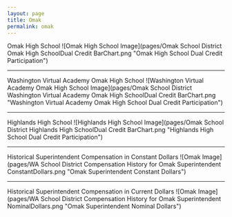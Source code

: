 ```yaml
---
layout: page
title: Omak
permalink: omak
---
```



Omak High School
![Omak High School Image](pages/Omak School District Omak High SchoolDual Credit BarChart.png "Omak High School Dual Credit Participation")

___

Washington Virtual Academy Omak High School
![Washington Virtual Academy Omak High School Image](pages/Omak School District Washington Virtual Academy Omak High SchoolDual Credit BarChart.png "Washington Virtual Academy Omak High School Dual Credit Participation")

___

Highlands High School
![Highlands High School Image](pages/Omak School District Highlands High SchoolDual Credit BarChart.png "Highlands High School Dual Credit Participation")

___

Historical Superintendent Compensation in Constant Dollars
![Omak Image](pages/WA School District Compensation History for Omak Superintendent ConstantDollars.png "Omak Superintendent Constant Dollars")

___

Historical Superintendent Compensation in Current Dollars
![Omak Image](pages/WA School District Compensation History for Omak Superintendent NominalDollars.png "Omak Superintendent Nominal Dollars")